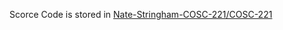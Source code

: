 Scorce Code is stored in [Nate-Stringham-COSC-221/COSC-221](https://github.com/Nate-Stringham-COSC-221/COSC-221)
